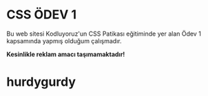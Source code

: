 # CSS ÖDEV 1
Bu web sitesi Kodluyoruz'un CSS Patikası eğitiminde yer alan Ödev 1 kapsamında yapmış olduğum çalışmadır.

**Kesinlikle reklam amacı taşımamaktadır!**
# hurdygurdy
